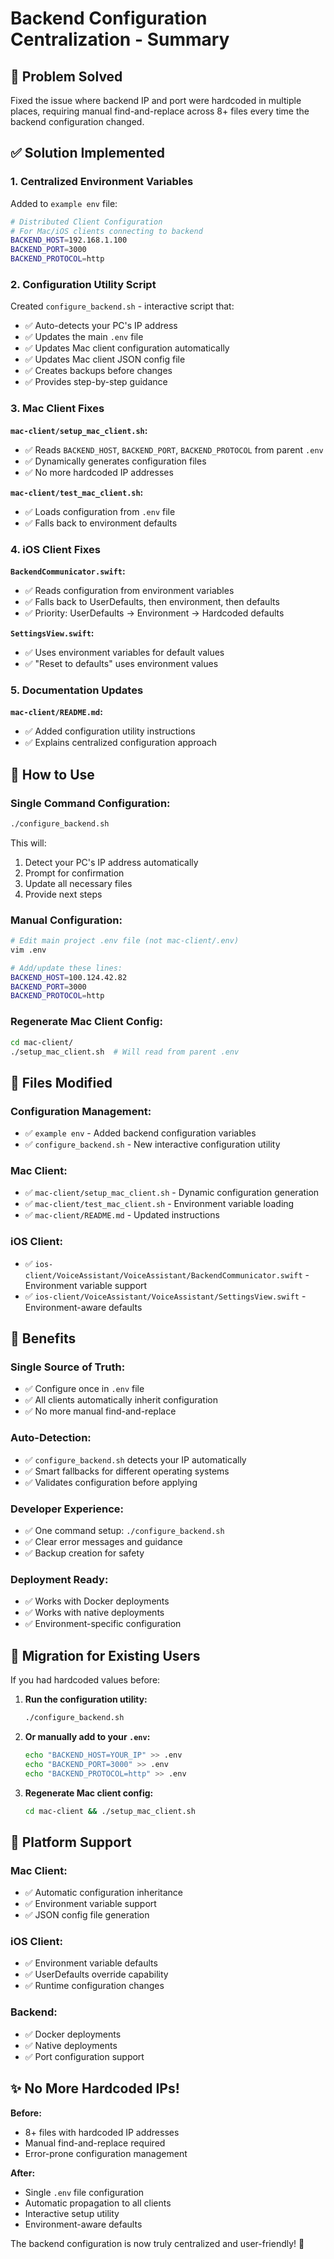 # Backend Configuration Centralization - Summary

## 🎯 **Problem Solved**
Fixed the issue where backend IP and port were hardcoded in multiple places, requiring manual find-and-replace across 8+ files every time the backend configuration changed.

## ✅ **Solution Implemented**

### **1. Centralized Environment Variables**
Added to `example env` file:
```bash
# Distributed Client Configuration
# For Mac/iOS clients connecting to backend
BACKEND_HOST=192.168.1.100
BACKEND_PORT=3000
BACKEND_PROTOCOL=http
```

### **2. Configuration Utility Script**
Created `configure_backend.sh` - interactive script that:
- ✅ Auto-detects your PC's IP address
- ✅ Updates the main `.env` file
- ✅ Updates Mac client configuration automatically
- ✅ Updates Mac client JSON config file
- ✅ Creates backups before changes
- ✅ Provides step-by-step guidance

### **3. Mac Client Fixes**
**`mac-client/setup_mac_client.sh`:**
- ✅ Reads `BACKEND_HOST`, `BACKEND_PORT`, `BACKEND_PROTOCOL` from parent `.env`
- ✅ Dynamically generates configuration files
- ✅ No more hardcoded IP addresses

**`mac-client/test_mac_client.sh`:**
- ✅ Loads configuration from `.env` file
- ✅ Falls back to environment defaults

### **4. iOS Client Fixes**
**`BackendCommunicator.swift`:**
- ✅ Reads configuration from environment variables
- ✅ Falls back to UserDefaults, then environment, then defaults
- ✅ Priority: UserDefaults → Environment → Hardcoded defaults

**`SettingsView.swift`:**
- ✅ Uses environment variables for default values
- ✅ "Reset to defaults" uses environment values

### **5. Documentation Updates**
**`mac-client/README.md`:**
- ✅ Added configuration utility instructions
- ✅ Explains centralized configuration approach

## 🚀 **How to Use**

### **Single Command Configuration:**
```bash
./configure_backend.sh
```

This will:
1. Detect your PC's IP address automatically
2. Prompt for confirmation
3. Update all necessary files
4. Provide next steps

### **Manual Configuration:**
```bash
# Edit main project .env file (not mac-client/.env)
vim .env

# Add/update these lines:
BACKEND_HOST=100.124.42.82
BACKEND_PORT=3000
BACKEND_PROTOCOL=http
```

### **Regenerate Mac Client Config:**
```bash
cd mac-client/
./setup_mac_client.sh  # Will read from parent .env
```

## 📂 **Files Modified**

### **Configuration Management:**
- ✅ `example env` - Added backend configuration variables
- ✅ `configure_backend.sh` - New interactive configuration utility

### **Mac Client:**
- ✅ `mac-client/setup_mac_client.sh` - Dynamic configuration generation
- ✅ `mac-client/test_mac_client.sh` - Environment variable loading
- ✅ `mac-client/README.md` - Updated instructions

### **iOS Client:**
- ✅ `ios-client/VoiceAssistant/VoiceAssistant/BackendCommunicator.swift` - Environment variable support
- ✅ `ios-client/VoiceAssistant/VoiceAssistant/SettingsView.swift` - Environment-aware defaults

## 🎉 **Benefits**

### **Single Source of Truth:**
- ✅ Configure once in `.env` file
- ✅ All clients automatically inherit configuration
- ✅ No more manual find-and-replace

### **Auto-Detection:**
- ✅ `configure_backend.sh` detects your IP automatically
- ✅ Smart fallbacks for different operating systems
- ✅ Validates configuration before applying

### **Developer Experience:**
- ✅ One command setup: `./configure_backend.sh`
- ✅ Clear error messages and guidance
- ✅ Backup creation for safety

### **Deployment Ready:**
- ✅ Works with Docker deployments
- ✅ Works with native deployments
- ✅ Environment-specific configuration

## 🔄 **Migration for Existing Users**

If you had hardcoded values before:

1. **Run the configuration utility:**
   ```bash
   ./configure_backend.sh
   ```

2. **Or manually add to your `.env`:**
   ```bash
   echo "BACKEND_HOST=YOUR_IP" >> .env
   echo "BACKEND_PORT=3000" >> .env
   echo "BACKEND_PROTOCOL=http" >> .env
   ```

3. **Regenerate Mac client config:**
   ```bash
   cd mac-client && ./setup_mac_client.sh
   ```

## 📱 **Platform Support**

### **Mac Client:**
- ✅ Automatic configuration inheritance
- ✅ Environment variable support
- ✅ JSON config file generation

### **iOS Client:**
- ✅ Environment variable defaults
- ✅ UserDefaults override capability
- ✅ Runtime configuration changes

### **Backend:**
- ✅ Docker deployments
- ✅ Native deployments
- ✅ Port configuration support

## ✨ **No More Hardcoded IPs!**

**Before:** 
- 8+ files with hardcoded IP addresses
- Manual find-and-replace required
- Error-prone configuration management

**After:**
- Single `.env` file configuration
- Automatic propagation to all clients
- Interactive setup utility
- Environment-aware defaults

The backend configuration is now truly centralized and user-friendly! 🎉
